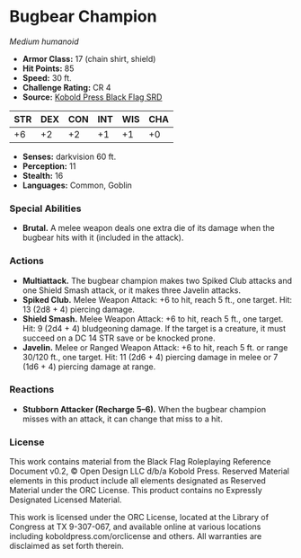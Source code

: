 # Bugbear Champion

*Medium humanoid*

- **Armor Class:** 17 (chain shirt, shield)
- **Hit Points:** 85
- **Speed:** 30 ft.
- **Challenge Rating:** CR 4
- **Source:** [Kobold Press Black Flag SRD](https://koboldpress.com/black-flag-roleplaying/)

| STR | DEX | CON | INT | WIS | CHA |
| --- | --- | --- | --- | --- | --- |
| +6 | +2 | +2 | +1 | +1 | +0 |

- **Senses:** darkvision 60 ft.
- **Perception:** 11
- **Stealth:** 16
- **Languages:** Common, Goblin

### Special Abilities

- **Brutal.** A melee weapon deals one extra die of its damage when the bugbear hits with it (included in the attack).

### Actions

- **Multiattack.** The bugbear champion makes two Spiked Club attacks and one Shield Smash attack, or it makes three Javelin attacks.
- **Spiked Club.** Melee Weapon Attack: +6 to hit, reach 5 ft., one target. Hit: 13 (2d8 + 4) piercing damage.
- **Shield Smash.** Melee Weapon Attack: +6 to hit, reach 5 ft., one target. Hit: 9 (2d4 + 4) bludgeoning damage. If the target is a creature, it must succeed on a DC 14 STR save or be knocked prone.
- **Javelin.** Melee or Ranged Weapon Attack: +6 to hit, reach 5 ft. or range 30/120 ft., one target. Hit: 11 (2d6 + 4) piercing damage in melee or 7 (1d6 + 4) piercing damage at range.

### Reactions

- **Stubborn Attacker (Recharge 5–6).** When the bugbear champion misses with an attack, it can change that miss to a hit.

### License

This work contains material from the Black Flag Roleplaying Reference Document v0.2, © Open Design LLC d/b/a Kobold Press. Reserved Material elements in this product include all elements designated as Reserved Material under the ORC License. This product contains no Expressly Designated Licensed Material.

This work is licensed under the ORC License, located at the Library of Congress at TX 9-307-067, and available online at various locations including koboldpress.com/orclicense and others. All warranties are disclaimed as set forth therein.

